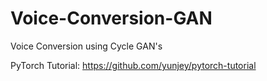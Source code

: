 # Voice-Conversion-GAN
Voice Conversion using Cycle GAN's

PyTorch Tutorial: https://github.com/yunjey/pytorch-tutorial
